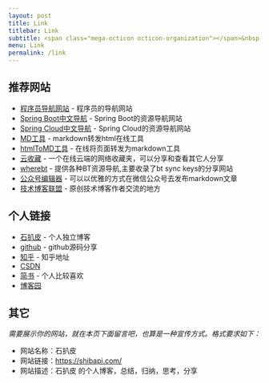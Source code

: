 ```yaml
---
layout: post
title: Link
titlebar: Link
subtitle: <span class="mega-octicon octicon-organization"></span>&nbsp;&nbsp; Resource link
menu: Link
permalink: /link
---
```



## 推荐网站


- [程序员导航网站](http://tooool.org/) - 程序员的导航网站 
- [Spring Boot中文导航](http://springboot.fun/) - Spring Boot的资源导航网站    
- [Spring Cloud中文导航](http://springcloud.fun/) - Spring Cloud的资源导航网站    
- [MD工具](http://relatos.top/md/) - markdown转发html在线工具  
- [htmlToMD工具](http://relatos.top/2md/) - 在线将页面转发为markdown工具  
- [云收藏](http://www.favorites.ren/) - 一个在线云端的网络收藏夹，可以分享和查看其它人分享
- [wherebt](http://wherebt.com/) - 提供各种BT资源导航,主要收录了bt sync keys的分享网站
- [公众号编辑器](http://md.ityouknow.com/) - 可以以优雅的方式在微信公众号去发布markdown文章
- [技术博客联盟](http://techblog.pub/) - 原创技术博客作者交流的地方


## 个人链接

- [石扒皮](https://shibapi.com/) - 个人独立博客
- [github](https://github.com/shixiuyin) -  github源码分享
- [知乎](https://www.zhihu.com/people/stone-91-87/activities) - 知乎地址
- [CSDN](https://blog.csdn.net/shibapi)  
- [简书](https://www.jianshu.com/u/66bf5a043f59) - 个人比较喜欢
- [博客园](http://www.cnblogs.com/shixiuyin) 



## 其它  

*需要展示你的网站，就在本页下面留言吧，也算是一种宣传方式。格式要求如下：*

- 网站名称：石扒皮  
- 网站链接：https://shibapi.com/
- 网站描述：石扒皮 的个人博客，总结，归纳，思考，分享  

